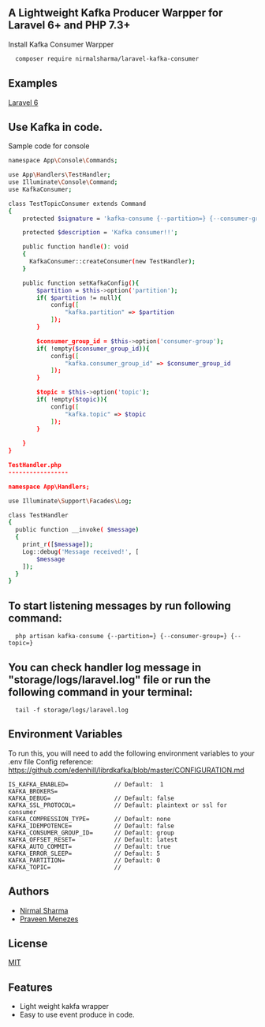## A Lightweight Kafka Producer Warpper for Laravel 6+ and PHP 7.3+

Install Kafka Consumer Warpper

```bash
  composer require nirmalsharma/laravel-kafka-consumer
```


## Examples
[Laravel 6](examples/laravel-6-example)


## Use Kafka in code.

Sample code for console

```bash
namespace App\Console\Commands;

use App\Handlers\TestHandler;
use Illuminate\Console\Command;
use KafkaConsumer;

class TestTopicConsumer extends Command
{
    protected $signature = 'kafka-consume {--partition=} {--consumer-group=} {--topic=}';

    protected $description = 'Kafka consumer!!';

    public function handle(): void
    {
      KafkaConsumer::createConsumer(new TestHandler);
    }

    public function setKafkaConfig(){
        $partition = $this->option('partition');
        if( $partition != null){
            config([
                "kafka.partition" => $partition
            ]);
        }

        $consumer_group_id = $this->option('consumer-group');
        if( !empty($consumer_group_id)){
            config([
                "kafka.consumer_group_id" => $consumer_group_id
            ]);
        }

        $topic = $this->option('topic');
        if( !empty($topic)){
            config([
                "kafka.topic" => $topic
            ]);
        }
        
    }
}

TestHandler.php
-----------------

namespace App\Handlers;

use Illuminate\Support\Facades\Log;

class TestHandler
{
  public function __invoke( $message)
  {   
    print_r([$message]);
    Log::debug('Message received!', [
        $message
    ]);
  }
}

```

## To start listening messages by run following command: 

```
  php artisan kafka-consume {--partition=} {--consumer-group=} {--topic=}
```

## You can check handler log message in "storage/logs/laravel.log" file or run the following command in your terminal:
```
  tail -f storage/logs/laravel.log
```

## Environment Variables

To run this, you will need to add the following environment variables to your .env file
Config reference: https://github.com/edenhill/librdkafka/blob/master/CONFIGURATION.md

```
IS_KAFKA_ENABLED=             // Default:  1
KAFKA_BROKERS=
KAFKA_DEBUG=                  // Default: false
KAFKA_SSL_PROTOCOL=           // Default: plaintext or ssl for consumer
KAFKA_COMPRESSION_TYPE=       // Default: none
KAFKA_IDEMPOTENCE=            // Default: false
KAFKA_CONSUMER_GROUP_ID=      // Default: group
KAFKA_OFFSET_RESET=           // Default: latest
KAFKA_AUTO_COMMIT=            // Default: true
KAFKA_ERROR_SLEEP=            // Default: 5
KAFKA_PARTITION=              // Default: 0
KAFKA_TOPIC=                  // 
```


## Authors

- [Nirmal Sharma](https://github.com/nirmalsharmamca)
- [Praveen Menezes](https://github.com/praveenmenezes)


## License

[MIT](https://choosealicense.com/licenses/mit/)



## Features

- Light weight kakfa wrapper
- Easy to use event produce in code.
